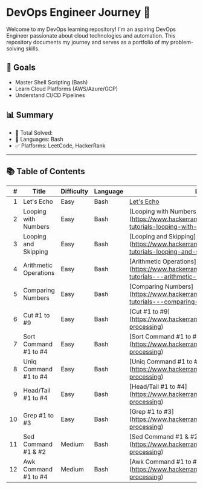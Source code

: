 # DevOps Engineer Journey 🚀

Welcome to my DevOps learning repository! I'm an aspiring DevOps Engineer passionate about cloud technologies and automation. This repository documents my journey and serves as a portfolio of my problem-solving skills.

## 🎯 Goals

- Master Shell Scripting (Bash)
- Learn Cloud Platforms (AWS/Azure/GCP)
- Understand CI/CD Pipelines

## 📊 Summary

- 🧠 Total Solved: 
- 🚩 Languages: Bash
- ✅ Platforms: LeetCode, HackerRank

---

## 📚 Table of Contents

| # | Title | Difficulty | Language | Link |
|--:|-------|------------|----------|------|
| 1 | Let's Echo | Easy | Bash |[Let's Echo](https://www.hackerrank.com/challenges/bash-tutorials-lets-echo/problem)
|   2 | Looping with Numbers  | Easy       | Bash     | [Looping with Numbers] (https://www.hackerrank.com/challenges/bash-tutorials-looping-with-numbers)    |
|   3 | Looping and Skipping  | Easy       | Bash     | [Looping and Skipping] (https://www.hackerrank.com/challenges/bash-tutorials-looping-and-skipping)    |
|   4 | Arithmetic Operations | Easy       | Bash     | [Arithmetic Operations] (https://www.hackerrank.com/challenges/bash-tutorials---arithmetic-operations) |
|   5 | Comparing Numbers     | Easy       | Bash     | [Comparing Numbers] (https://www.hackerrank.com/challenges/bash-tutorials---comparing-numbers)     |
|   6 | Cut #1 to #9          | Easy       | Bash     | [Cut #1 to #9] (https://www.hackerrank.com/domains/shell/text-processing)                     |
|   7 | Sort Command #1 to #4 | Easy       | Bash     | [Sort Command #1 to #4] (https://www.hackerrank.com/domains/shell/text-processing)                     |
|   8 | Uniq Command #1 to #4 | Easy       | Bash     | [Uniq Command #1 to #4] (https://www.hackerrank.com/domains/shell/text-processing)                     |
|   9 | Head/Tail #1 to #4    | Easy       | Bash     | [Head/Tail #1 to #4] (https://www.hackerrank.com/domains/shell/text-processing)                     |
|  10 | Grep #1 to #3         | Easy       | Bash     | [Grep #1 to #3] (https://www.hackerrank.com/domains/shell/text-processing)                     |
|  11 | Sed Command #1 & #2   | Medium     | Bash     | [Sed Command #1 & #2] (https://www.hackerrank.com/domains/shell/text-processing)                     |
|  12 | Awk Command #1 to #4  | Medium     | Bash     | [Awk Command #1 to #4] (https://www.hackerrank.com/domains/shell/text-processing)                     |

